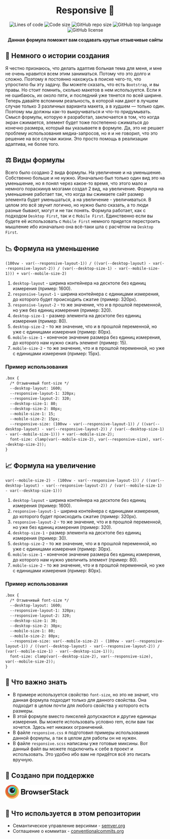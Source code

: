 <h1 align="center">Responsive 📐</h1>

<p align="center">
  <img src="https://img.shields.io/tokei/lines/github/sineylo/responsive?color=6CBA41&style=for-the-badge" alt="Lines of code">
  <img src="https://img.shields.io/github/languages/code-size/SineYlo/responsive?color=6CBA41&style=for-the-badge" alt="Code size">
  <img src="https://img.shields.io/github/repo-size/SineYlo/responsive?color=6CBA41&style=for-the-badge" alt="GitHub repo size">
  <img src="https://img.shields.io/github/languages/top/SineYlo/responsive?color=6CBA41&style=for-the-badge" alt="GitHub top language">
  <img src="https://img.shields.io/github/license/SineYlo/responsive?color=6CBA41&style=for-the-badge" alt="GitHub license">
</p>

<p align="center">
  <b>Данная формула поможет вам создавать крутые отзывчивые сайты</b>
</p>

## 📜 Немного о истории создания

Я честно признаюсь, что делать адаптив больная тема для меня, и мне не очень нравится всем этим заниматься. Потому что это долго и сложно. Поэтому я постоянно нахожусь в поиске чего-то, что упростило бы эту задачу. Вы можете сказать, что есть `Bootstrap`, и вы правы. Но стоит помнить, сколько макетов в нем используется. Если я не ошибаюсь, их около пяти, и последний уже тянется по всей ширине. Теперь давайте вспомним реальность, в которой нам дают в лучшем случае только 3 различных варианта макета, а в худшем — только один. Поэтому мы должны как-то выкручиваться и что-то придумывать. Смысл формулы, которую я разработал, заключается в том, что когда экран сжимается, элемент будет тоже постепенно сжиматься до конечно размера, который вы указываете в формуле. Да, это не решает проблему использования медиа-запросов, но я и не говорил, что это решение на все случаи жизни. Это просто помощь в реализации адаптива, не более того.

## ⚖️ Виды формулы

Всего было создано 2 вида формулы. На увеличение и на уменьшение. Собственно больше и не нужно. Изначально был только один вид это на уменьшение, но я понял через какое-то время, что этого мало и немного пораскинув мозгами создал 2 вид, на увеличение. Формула на уменьшение работает так, что когда вы сжимаете сайт размер элемента будет уменьшаться, а на увеличение - увеличиваться. В целом это всё звучит логично, но нужно было сказать, а то люди разные бывают, могут и не так понять. Формула работает, как с подходом `Desktop First`, так и с `Mobile First`. Единственно если вы будете её использовать с `Mobile First` немного придется перестроить мышление ибо изначально она всё-таки шла с расчётом на `Desktop First`.

## 📉 Формула на уменьшение
```
(100vw - var(--responsive-layout-1)) / ((var(--desktop-layout) - var(--responsive-layout-2)) / (var(--desktop-size-1) - var(--mobile-size-1))) + var(--mobile-size-2)
```
1. `desktop-layout` - ширина контейнера на десктопе без единиц измерения (пример: 1600).
2. `responsive-layout-1` - ширина контейнера с единицами измерения, до которого будет происходить сжатие (пример: 320px).
3. `responsive-layout-2` - то же значение, что и в прошлой переменной, но уже без единиц измерения (пример: 320).
4. `desktop-size-1` - размер элемента на десктопе без единиц измерения (пример: 80).
5. `desktop-size-2` - то же значение, что и в прошлой переменной, но уже с единицами измерения (пример: 80px).
6. `mobile-size-1` - конечное значение размера без единиц измерения, до которого нам нужно сжать элемент (пример: 15).
7. `mobile-size-2` - то же значение, что и в прошлой переменной, но уже с единицами измерения (пример: 15px).

### Пример использования
```
.box {
  /* Отзывчивый font-size */
  --desktop-layout: 1600;
  --responsive-layout-1: 320px;
  --responsive-layout-2: 320;
  --desktop-size-1: 80;
  --desktop-size-2: 80px;
  --mobile-size-1: 15;
  --mobile-size-2: 15px;
  --responsive-size: (100vw - var(--responsive-layout-1)) / ((var(--desktop-layout) - var(--responsive-layout-2)) / (var(--desktop-size-1) - var(--mobile-size-1))) + var(--mobile-size-2);
  font-size: clamp(var(--mobile-size-2), var(--responsive-size), var(--desktop-size-2));
}
```
## 📈 Формула на увеличение
```
var(--mobile-size-2) - (100vw - var(--responsive-layout-1)) / ((var(--desktop-layout) - var(--responsive-layout-2)) / (var(--mobile-size-1) - var(--desktop-size-1)))
```
1. `desktop-layout` - ширина контейнера на десктопе без единиц измерения (пример: 1600).
2. `responsive-layout-1` - ширина контейнера с единицами измерения, до которого будет происходить сжатие (пример: 320px).
3. `responsive-layout-2` - то же значение, что и в прошлой переменной, но уже без единиц измерения (пример: 320).
4. `desktop-size-1` - размер элемента на десктопе без единиц измерения (пример: 30).
5. `desktop-size-2` - то же значение, что и в прошлой переменной, но уже с единицами измерения (пример: 30px).
6. `mobile-size-1` - конечное значение размера без единиц измерения, до которого нам нужно увеличить элемент (пример: 80).
7. `mobile-size-2` - то же значение, что и в прошлой переменной, но уже с единицами измерения (пример: 80px).

### Пример использования
```
.box {
  /* Отзывчивый font-size */
  --desktop-layout: 1600;
  --responsive-layout-1: 320px;
  --responsive-layout-2: 320;
  --desktop-size-1: 30;
  --desktop-size-2: 30px;
  --mobile-size-1: 80;
  --mobile-size-2: 80px;
  --responsive-size: var(--mobile-size-2) - (100vw - var(--responsive-layout-1)) / ((var(--desktop-layout) - var(--responsive-layout-2)) / (var(--mobile-size-1) - var(--desktop-size-1)));
  font-size: clamp(var(--desktop-size-2), var(--responsive-size), var(--mobile-size-2));
}
```
## 🔮 Что важно знать
- В примере используется свойство `font-size`, но это не значит, что данная формула подходит только для данного свойства. Она подходит в целом почти для любого свойства у которого есть размеры.
- В этой формуле вместо пикселей допускаются и другие единицы измерения. Вы можете использовать условно rem, если вам так хочется. Здесь нет никаких ограничений.
- В файле `responsive.css` я подготовил примеры использования данной формулы, а так в целом для работы он не нужен. 
- В файле `responsive.scss` написаны уже готовые миксины. Вот данный файл вы можете подключить к себе в проект и использовать. Это удобно ибо вам не придётся всё это писать вручную.

## 🔱 Создано при поддержке

<a href="https://www.browserstack.com">
  <img src="temp/Browserstack-logo.svg?sanitize=false" width="200" alt="browserstack">
</a> 

## 📃 Что используется в этом репозитории
- Семантическое управление версиями - [semver.org](https://semver.org)
- Соглашение о коммитах - [conventionalcommits.org](https://www.conventionalcommits.org/ru/v1.0.0/)
